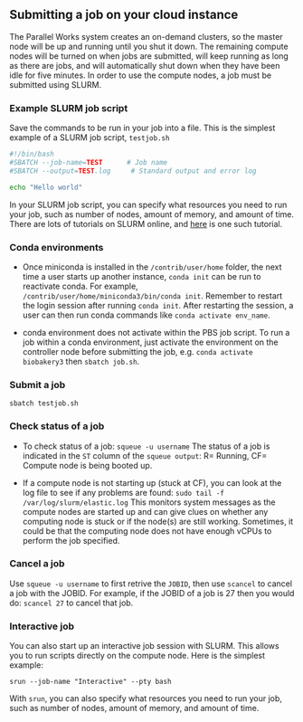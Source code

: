 ## Submitting a job on your cloud instance

The Parallel Works system creates an on-demand clusters, so the master node will be up and running until you shut it down. The remaining compute nodes will be turned on when jobs are submitted, will keep running as long as there are jobs, and will automatically shut down when they have been idle for five minutes. In order to use the compute nodes, a job must be submitted using SLURM.

### Example SLURM job script

Save the commands to be run in your job into a file. This is the simplest example of a SLURM job script, `testjob.sh`

```sh
#!/bin/bash
#SBATCH --job-name=TEST      # Job name 
#SBATCH --output=TEST.log     # Standard output and error log     

echo "Hello world"
```

In your SLURM job script, you can specify what resources you need to run your job, such as number of nodes, amount of memory, and amount of time. There are lots of tutorials on SLURM online, and [here](https://wiki.rc.usf.edu/index.php/Guide_to_SLURM) is one such tutorial.

### Conda environments

* Once miniconda is installed in the `/contrib/user/home` folder, the next time a user starts up another instance, `conda init` can be run to reactivate conda. For example, `/contrib/user/home/miniconda3/bin/conda init`. Remember to restart the login session after running `conda init`. After restarting the session, a user can then run conda commands like `conda activate env_name`.

* conda environment does not activate within the PBS job script. To run a job within a conda environment, just activate the environment on the controller node before submitting the job, e.g. `conda activate biobakery3` then `sbatch job.sh`.

### Submit a job
`sbatch testjob.sh`

### Check status of a job
* To check status of a job: `squeue -u username`
The status of a job is indicated in the `ST` column of the `squeue output`: R= Running, CF= Compute node is being booted up.

* If a compute node is not starting up (stuck at CF), you can look at the log file to see if any problems are found:
`sudo tail -f /var/log/slurm/elastic.log`
This monitors system messages as the compute nodes are started up and can give clues on whether any computing node is stuck or if the node(s) are still working. Sometimes, it could be that the computing node does not have enough vCPUs to perform the job specified.

### Cancel a job
Use `squeue -u username` to first retrive the `JOBID`, then use `scancel` to cancel a job with the JOBID. For example, if the JOBID of a job is 27 then you would do: `scancel 27` to cancel that job.

### Interactive job
You can also start up an interactive job session with SLURM. This allows you to run scripts directly on the compute node. Here is the simplest example:

`srun --job-name "Interactive" --pty bash`

With `srun`, you can also specify what resources you need to run your job, such as number of nodes, amount of memory, and amount of time. 
